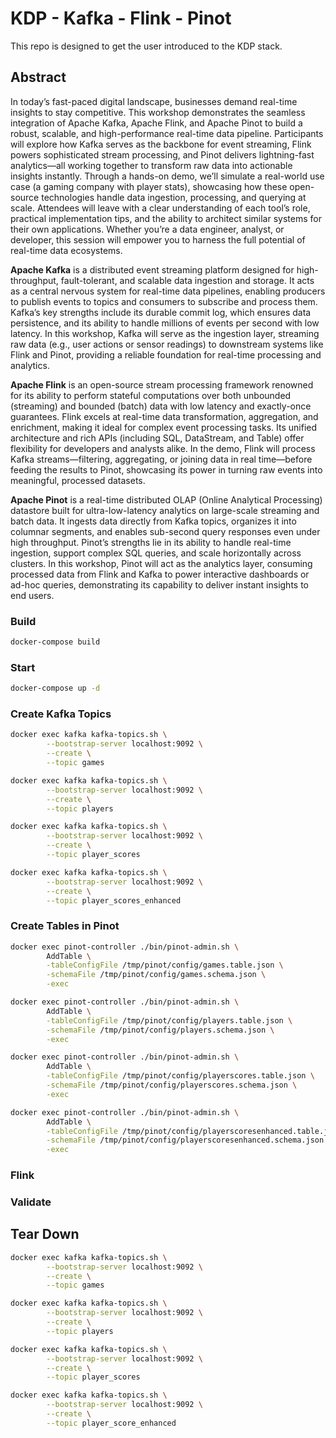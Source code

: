 # KDP - Kafka - Flink - Pinot

This repo is designed to get the user introduced to the KDP stack.

## Abstract

In today’s fast-paced digital landscape, businesses demand real-time insights to stay competitive. This workshop demonstrates the seamless integration of Apache Kafka, Apache Flink, and Apache Pinot to build a robust, scalable, and high-performance real-time data pipeline. Participants will explore how Kafka serves as the backbone for event streaming, Flink powers sophisticated stream processing, and Pinot delivers lightning-fast analytics—all working together to transform raw data into actionable insights instantly. Through a hands-on demo, we’ll simulate a real-world use case (a gaming company with player stats), showcasing how these open-source technologies handle data ingestion, processing, and querying at scale. Attendees will leave with a clear understanding of each tool’s role, practical implementation tips, and the ability to architect similar systems for their own applications. Whether you’re a data engineer, analyst, or developer, this session will empower you to harness the full potential of real-time data ecosystems.

 **Apache Kafka** is a distributed event streaming platform designed for high-throughput, fault-tolerant, and scalable data ingestion and storage. It acts as a central nervous system for real-time data pipelines, enabling producers to publish events to topics and consumers to subscribe and process them. Kafka’s key strengths include its durable commit log, which ensures data persistence, and its ability to handle millions of events per second with low latency. In this workshop, Kafka will serve as the ingestion layer, streaming raw data (e.g., user actions or sensor readings) to downstream systems like Flink and Pinot, providing a reliable foundation for real-time processing and analytics.

**Apache Flink** is an open-source stream processing framework renowned for its ability to perform stateful computations over both unbounded (streaming) and bounded (batch) data with low latency and exactly-once guarantees. Flink excels at real-time data transformation, aggregation, and enrichment, making it ideal for complex event processing tasks. Its unified architecture and rich APIs (including SQL, DataStream, and Table) offer flexibility for developers and analysts alike. In the demo, Flink will process Kafka streams—filtering, aggregating, or joining data in real time—before feeding the results to Pinot, showcasing its power in turning raw events into meaningful, processed datasets.

**Apache Pinot** is a real-time distributed OLAP (Online Analytical Processing) datastore built for ultra-low-latency analytics on large-scale streaming and batch data. It ingests data directly from Kafka topics, organizes it into columnar segments, and enables sub-second query responses even under high throughput. Pinot’s strengths lie in its ability to handle real-time ingestion, support complex SQL queries, and scale horizontally across clusters. In this workshop, Pinot will act as the analytics layer, consuming processed data from Flink and Kafka to power interactive dashboards or ad-hoc queries, demonstrating its capability to deliver instant insights to end users.

### Build

``` sh
docker-compose build
```
### Start 

```sh
docker-compose up -d
```
### Create Kafka Topics

``` sh
docker exec kafka kafka-topics.sh \
		--bootstrap-server localhost:9092 \
		--create \
		--topic games

docker exec kafka kafka-topics.sh \
		--bootstrap-server localhost:9092 \
		--create \
		--topic players

docker exec kafka kafka-topics.sh \
		--bootstrap-server localhost:9092 \
		--create \
		--topic player_scores

docker exec kafka kafka-topics.sh \
		--bootstrap-server localhost:9092 \
		--create \
		--topic player_scores_enhanced
```

### Create Tables in Pinot

``` sh
docker exec pinot-controller ./bin/pinot-admin.sh \
		AddTable \
		-tableConfigFile /tmp/pinot/config/games.table.json \
		-schemaFile /tmp/pinot/config/games.schema.json \
		-exec

docker exec pinot-controller ./bin/pinot-admin.sh \
		AddTable \
		-tableConfigFile /tmp/pinot/config/players.table.json \
		-schemaFile /tmp/pinot/config/players.schema.json \
		-exec

docker exec pinot-controller ./bin/pinot-admin.sh \
		AddTable \
		-tableConfigFile /tmp/pinot/config/playerscores.table.json \
		-schemaFile /tmp/pinot/config/playerscores.schema.json \
		-exec

docker exec pinot-controller ./bin/pinot-admin.sh \
		AddTable \
		-tableConfigFile /tmp/pinot/config/playerscoresenhanced.table.json \
		-schemaFile /tmp/pinot/config/playerscoresenhanced.schema.json \
		-exec
```

### Flink

### Validate

## Tear Down

``` sh
docker exec kafka kafka-topics.sh \
		--bootstrap-server localhost:9092 \
		--create \
		--topic games

docker exec kafka kafka-topics.sh \
		--bootstrap-server localhost:9092 \
		--create \
		--topic players

docker exec kafka kafka-topics.sh \
		--bootstrap-server localhost:9092 \
		--create \
		--topic player_scores

docker exec kafka kafka-topics.sh \
		--bootstrap-server localhost:9092 \
		--create \
		--topic player_score_enhanced
```
